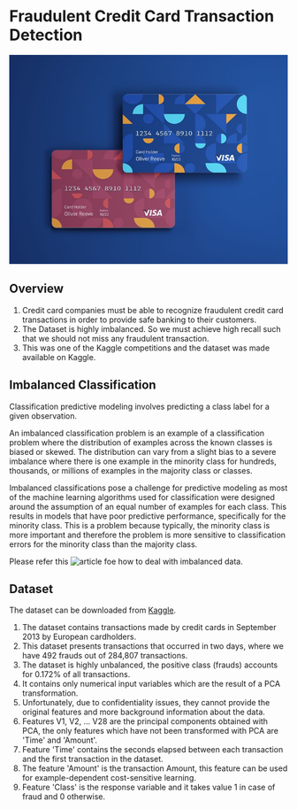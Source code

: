 # Fraudulent Credit Card Transaction Detection

![card](Credit_card.jpg)

## Overview
1. Credit card companies must be able to recognize fraudulent credit card transactions in order to provide safe banking to their customers.
2. The Dataset is highly imbalanced. So we must achieve high recall such that we should not miss any fraudulent transaction. 
3. This was one of the Kaggle competitions and the dataset was made available on Kaggle.

## Imbalanced Classification

Classification predictive modeling involves predicting a class label for a given observation.

An imbalanced classification problem is an example of a classification problem where the distribution of examples across the known classes is biased or skewed. The distribution can vary from a slight bias to a severe imbalance where there is one example in the minority class for hundreds, thousands, or millions of examples in the majority class or classes.

Imbalanced classifications pose a challenge for predictive modeling as most of the machine learning algorithms used for classification were designed around the assumption of an equal number of examples for each class. This results in models that have poor predictive performance, specifically for the minority class. This is a problem because typically, the minority class is more important and therefore the problem is more sensitive to classification errors for the minority class than the majority class.

Please refer this ![article](https://www.analyticsvidhya.com/blog/2021/06/5-techniques-to-handle-imbalanced-data-for-a-classification-problem/) foe how to deal with imbalanced data.

## Dataset
The dataset can be downloaded from [Kaggle](https://www.kaggle.com/mlg-ulb/creditcardfraud).

1. The dataset contains transactions made by credit cards in September 2013 by European cardholders.
2. This dataset presents transactions that occurred in two days, where we have 492 frauds out of 284,807 transactions.
3. The dataset is highly unbalanced, the positive class (frauds) accounts for 0.172% of all transactions.
4. It contains only numerical input variables which are the result of a PCA transformation.
5. Unfortunately, due to confidentiality issues, they cannot provide the original features and more background information about the data.
6. Features V1, V2, … V28 are the principal components obtained with PCA, the only features which have not been transformed with PCA are 'Time' and 'Amount'.
7. Feature 'Time' contains the seconds elapsed between each transaction and the first transaction in the dataset.
8. The feature 'Amount' is the transaction Amount, this feature can be used for example-dependent cost-sensitive learning.
9. Feature 'Class' is the response variable and it takes value 1 in case of fraud and 0 otherwise.
